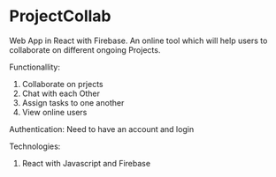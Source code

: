 # ProjectCollab
Web App in React with Firebase.
An online tool which will help users to collaborate on different ongoing Projects.

Functionallity:
1) Collaborate on prjects
2) Chat with each Other
3) Assign tasks to one another
4) View online users

Authentication:
Need to have an account and login

Technologies:
1) React with Javascript and Firebase
